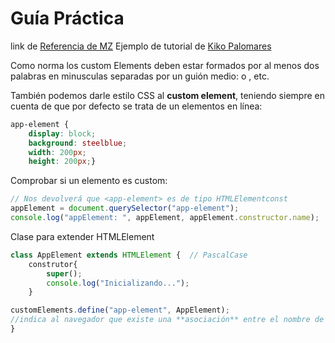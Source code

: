 # Guía Práctica
link de [Referencia de MZ](https://lenguajejs.com/webcomponents/nativos/bases-custom-elements/)
Ejemplo de tutorial de [Kiko Palomares](https://www.youtube.com/watch?v=DWrr8z3_buQ)

Como norma los custom Elements deben estar formados por al menos dos palabras en minusculas separadas por un guión medio: <app-component> o <mi-elemento-favorito>, etc. 

También podemos darle estilo CSS al **custom element**, teniendo siempre en cuenta de que por defecto se trata de un elementos en línea: 
```css
app-element {
    display: block;
    background: steelblue;
    width: 200px;
    height: 200px;}
```

Comprobar si un elemento es custom: 
```javascript
// Nos devolverá que <app-element> es de tipo HTMLElementconst
appElement = document.querySelector("app-element");
console.log("appElement: ", appElement, appElement.constructor.name);
```

Clase para extender HTMLElement 
```javascript
class AppElement extends HTMLElement {  // PascalCase
    construtor{
        super(); 
        console.log("Inicializando...");
    }

customElements.define("app-element", AppElement); 
//indica al navegador que existe una **asociación** entre el nombre de la etiqueta (_primer parámetro_) y la clase que implementa su funcionalidad (_segundo parámetro_).
}
```







